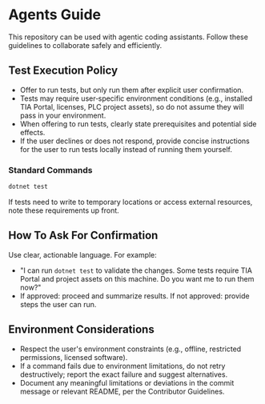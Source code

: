 # Agents Guide

This repository can be used with agentic coding assistants. Follow these guidelines to collaborate safely and efficiently.

## Test Execution Policy

- Offer to run tests, but only run them after explicit user confirmation.
- Tests may require user‑specific environment conditions (e.g., installed TIA Portal, licenses, PLC project assets), so do not assume they will pass in your environment.
- When offering to run tests, clearly state prerequisites and potential side effects.
- If the user declines or does not respond, provide concise instructions for the user to run tests locally instead of running them yourself.

### Standard Commands

```powershell
dotnet test
```

If tests need to write to temporary locations or access external resources, note these requirements up front.

## How To Ask For Confirmation

Use clear, actionable language. For example:

- "I can run `dotnet test` to validate the changes. Some tests require TIA Portal and project assets on this machine. Do you want me to run them now?"
- If approved: proceed and summarize results. If not approved: provide steps the user can run.

## Environment Considerations

- Respect the user's environment constraints (e.g., offline, restricted permissions, licensed software).
- If a command fails due to environment limitations, do not retry destructively; report the exact failure and suggest alternatives.
- Document any meaningful limitations or deviations in the commit message or relevant README, per the Contributor Guidelines.


